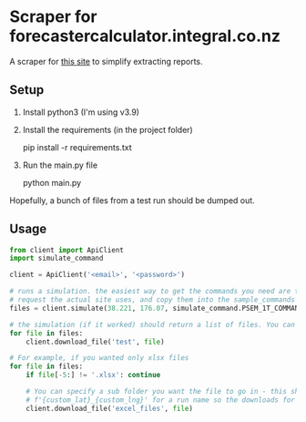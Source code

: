 # Scraper for forecastercalculator.integral.co.nz
A scraper for [this site](https://forecastercalculator.integral.co.nz/) to simplify extracting reports.

## Setup
1. Install python3 (I'm using v3.9)
2. Install the requirements (in the project folder)

    pip install -r requirements.txt
    
3. Run the main.py file

    python main.py

Hopefully, a bunch of files from a test run should be dumped out.

## Usage

```python
from client import ApiClient
import simulate_command

client = ApiClient('<email>', '<password>')

# runs a simulation. the easiest way to get the commands you need are to have a look at the
# request the actual site uses, and copy them into the sample_commands file somewhere.
files = client.simulate(38.221, 176.07, simulate_command.PSEM_1T_COMMANDS)

# the simulation (if it worked) should return a list of files. You can download them using the client.
for file in files:
    client.download_file('test', file)

# For example, if you wanted only xlsx files
for file in files:
    if file[-5:] != '.xlsx': continue

    # You can specify a sub folder you want the file to go in - this should be useful if different lat/lngs (i.e.)
    # f'{custom_lat}_{custom_lng}' for a run name so the downloads for different runs go in different folders.
    client.download_file('excel_files', file)
```
